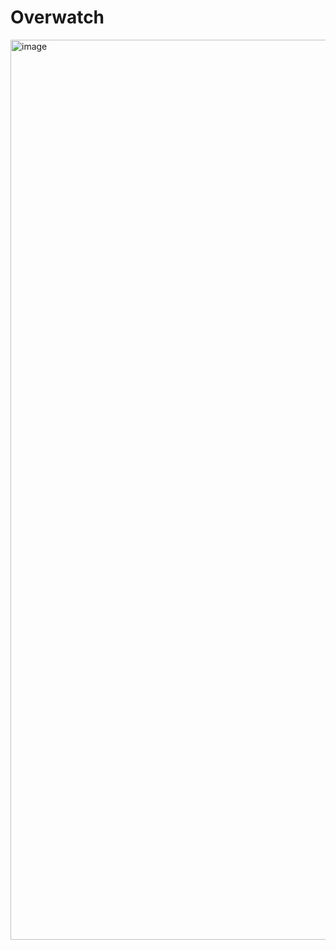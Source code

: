 <h1>Overwatch</h1>

<img width="1440" alt="image" src="https://user-images.githubusercontent.com/106523012/187069212-9ef80083-49df-4d6e-b1ed-8a59f63a08d9.png">
